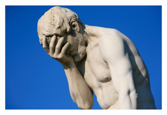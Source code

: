 <!-- .slide: data-background="resources/facepalm.jpg" data-state="dim" -->

![Facepalm](resources/facepalm.jpg)
